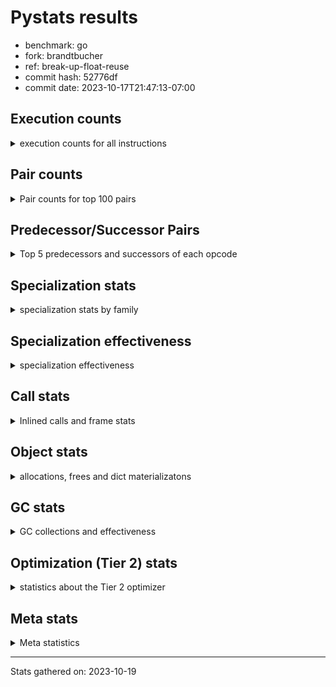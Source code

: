 
# Pystats results

- benchmark: go
- fork: brandtbucher
- ref: break-up-float-reuse
- commit hash: 52776df
- commit date: 2023-10-17T21:47:13-07:00

## Execution counts

<details>
<summary> execution counts for all instructions </summary>

|Name | Count | Self | Cumulative | Miss ratio | 
|---|---:|---:|---:|---:|
| LOAD_FAST | 426,380,100 | 24.4% | 24.4% |  |
| LOAD_ATTR_WITH_HINT | 175,258,800 | 10.0% | 34.5% |  |
| STORE_FAST | 129,983,880 | 7.4% | 41.9% |  |
| POP_JUMP_IF_FALSE | 90,892,560 | 5.2% | 47.1% |  |
| COMPARE_OP_INT | 78,886,800 | 4.5% | 51.6% | 0.0% |
| LOAD_ATTR_INSTANCE_VALUE | 77,730,420 | 4.5% | 56.1% |  |
| RESUME_CHECK | 55,311,600 | 3.2% | 59.2% | 0.0% |
| LOAD_GLOBAL_MODULE | 50,174,680 | 2.9% | 62.1% |  |
| LOAD_CONST | 46,675,200 | 2.7% | 64.8% |  |
| CALL_PY_EXACT_ARGS | 46,169,400 | 2.6% | 67.4% |  |
| COPY | 37,315,560 | 2.1% | 69.6% |  |
| LOAD_FAST_LOAD_FAST | 37,176,120 | 2.1% | 71.7% |  |
| RETURN_VALUE | 35,302,260 | 2.0% | 73.7% |  |
| TO_BOOL_BOOL | 33,575,460 | 1.9% | 75.6% | 1.9% |
| POP_JUMP_IF_TRUE | 33,430,740 | 1.9% | 77.6% |  |
| STORE_ATTR_WITH_HINT | 32,460,700 | 1.9% | 79.4% | 0.1% |
| FOR_ITER_LIST | 30,286,200 | 1.7% | 81.2% |  |
| LOAD_ATTR | 30,088,880 | 1.7% | 82.9% |  |
| JUMP_BACKWARD | 27,309,900 | 1.6% | 84.4% |  |
| POP_TOP | 25,496,340 | 1.5% | 85.9% |  |
| LOAD_ATTR_METHOD_WITH_VALUES | 25,149,480 | 1.4% | 87.3% | 0.0% |
| SWAP | 22,123,620 | 1.3% | 88.6% |  |
| BINARY_SUBSCR_LIST_INT | 20,697,060 | 1.2% | 89.8% | 0.2% |
| RETURN_CONST | 20,055,480 | 1.1% | 90.9% |  |
| BINARY_OP_ADD_INT | 18,002,880 | 1.0% | 92.0% | 1.8% |
| BINARY_OP_SUBTRACT_INT | 15,065,940 | 0.9% | 92.8% |  |
| STORE_ATTR_INSTANCE_VALUE | 14,107,380 | 0.8% | 93.6% |  |
| BINARY_OP | 13,807,500 | 0.8% | 94.4% |  |
| TO_BOOL_INT | 11,243,340 | 0.6% | 95.1% | 5.7% |
| STORE_SUBSCR_LIST_INT | 8,497,080 | 0.5% | 95.6% |  |
| LOAD_GLOBAL_BUILTIN | 6,980,580 | 0.4% | 96.0% |  |
| GET_ITER | 6,718,620 | 0.4% | 96.4% |  |
| CALL_PY_WITH_DEFAULTS | 6,332,760 | 0.4% | 96.7% |  |
| STORE_GLOBAL | 6,147,600 | 0.4% | 97.1% |  |
| CALL | 5,286,540 | 0.3% | 97.4% |  |
| LOAD_ATTR_METHOD_NO_DICT | 4,504,320 | 0.3% | 97.6% |  |
| PUSH_NULL | 4,388,220 | 0.3% | 97.9% |  |
| LOAD_ATTR_MODULE | 4,338,880 | 0.2% | 98.1% |  |
| JUMP_FORWARD | 3,572,040 | 0.2% | 98.3% |  |
| CALL_LEN | 3,425,640 | 0.2% | 98.5% |  |
| CALL_KW | 2,722,020 | 0.2% | 98.7% |  |
| FOR_ITER_RANGE | 2,369,820 | 0.1% | 98.8% |  |
| STORE_FAST_STORE_FAST | 1,975,200 | 0.1% | 98.9% |  |
| LIST_APPEND | 1,973,460 | 0.1% | 99.0% |  |
| UNARY_NOT | 1,887,540 | 0.1% | 99.2% |  |
| CONTAINS_OP | 1,887,540 | 0.1% | 99.3% |  |
| CALL_LIST_APPEND | 1,858,800 | 0.1% | 99.4% |  |
| CALL_METHOD_DESCRIPTOR_O | 1,296,180 | 0.1% | 99.4% |  |
| CALL_METHOD_DESCRIPTOR_FAST | 1,296,120 | 0.1% | 99.5% | 0.0% |
| STORE_FAST_LOAD_FAST | 969,720 | 0.1% | 99.6% |  |
| CALL_BUILTIN_CLASS | 932,460 | 0.1% | 99.6% |  |
| CALL_BUILTIN_O | 928,200 | 0.1% | 99.7% |  |
| BINARY_OP_MULTIPLY_INT | 908,880 | 0.1% | 99.7% |  |
| TO_BOOL_ALWAYS_TRUE | 841,860 | 0.0% | 99.8% | 53.7% |
| CALL_BUILTIN_FAST | 837,900 | 0.0% | 99.8% |  |
| BINARY_OP_ADD_FLOAT_RHS | 837,900 | 0.0% | 99.9% |  |
| COMPARE_OP_FLOAT | 796,020 | 0.0% | 99.9% | 2.4% |
| TO_BOOL_NONE | 787,860 | 0.0% | 100.0% | 57.5% |
| COMPARE_OP | 105,420 | 0.0% | 100.0% |  |
| BUILD_LIST | 67,800 | 0.0% | 100.0% |  |
| CALL_METHOD_DESCRIPTOR_NOARGS | 53,280 | 0.0% | 100.0% |  |
| FOR_ITER_TUPLE | 48,600 | 0.0% | 100.0% |  |
| EXIT_INIT_CHECK | 46,140 | 0.0% | 100.0% |  |
| CALL_ALLOC_AND_ENTER_INIT | 46,140 | 0.0% | 100.0% |  |
| POP_JUMP_IF_NOT_NONE | 41,160 | 0.0% | 100.0% |  |
| IS_OP | 41,160 | 0.0% | 100.0% |  |
| UNPACK_SEQUENCE_TWO_TUPLE | 38,880 | 0.0% | 100.0% |  |
| LOAD_FAST_AND_CLEAR | 33,960 | 0.0% | 100.0% |  |
| STORE_ATTR | 23,060 | 0.0% | 100.0% |  |
| TO_BOOL_LIST | 19,140 | 0.0% | 100.0% |  |
| NOP | 12,060 | 0.0% | 100.0% |  |
| BINARY_SUBSCR | 2,280 | 0.0% | 100.0% |  |
| LOAD_GLOBAL | 220 | 0.0% | 100.0% |  |
| LOAD_DEREF | 180 | 0.0% | 100.0% |  |
| COPY_FREE_VARS | 120 | 0.0% | 100.0% |  |
| CALL_ISINSTANCE | 120 | 0.0% | 100.0% |  |
| BUILD_TUPLE | 120 | 0.0% | 100.0% |  |
| LOAD_SUPER_ATTR_METHOD | 60 | 0.0% | 100.0% |  |
| CALL_TYPE_1 | 60 | 0.0% | 100.0% |  |
| CALL_FUNCTION_EX | 60 | 0.0% | 100.0% |  |
| BINARY_OP_SUBTRACT_FLOAT_LHS | 60 | 0.0% | 100.0% |  |


</details>

## Pair counts

<details>
<summary> Pair counts for top 100 pairs </summary>

|Pair | Count | Self | Cumulative | 
|---|---:|---:|---:|
| LOAD_FAST LOAD_ATTR_WITH_HINT | 161,264,160 | 9.2% | 9.2% |
| STORE_FAST LOAD_FAST | 108,729,420 | 6.2% | 15.5% |
| POP_JUMP_IF_FALSE LOAD_FAST | 74,098,140 | 4.2% | 19.7% |
| COMPARE_OP_INT POP_JUMP_IF_FALSE | 59,363,160 | 3.4% | 23.1% |
| CALL_PY_EXACT_ARGS RESUME_CHECK | 46,169,400 | 2.6% | 25.8% |
| LOAD_ATTR_WITH_HINT LOAD_FAST | 44,909,940 | 2.6% | 28.3% |
| RESUME_CHECK LOAD_FAST | 44,545,800 | 2.6% | 30.9% |
| LOAD_FAST LOAD_ATTR_INSTANCE_VALUE | 44,250,040 | 2.5% | 33.4% |
| LOAD_ATTR_WITH_HINT STORE_FAST | 40,706,580 | 2.3% | 35.7% |
| LOAD_ATTR_INSTANCE_VALUE LOAD_FAST | 32,270,280 | 1.8% | 37.6% |
| LOAD_ATTR_WITH_HINT COMPARE_OP_INT | 31,428,300 | 1.8% | 39.4% |
| LOAD_GLOBAL_MODULE COMPARE_OP_INT | 30,484,000 | 1.7% | 41.1% |
| LOAD_FAST LOAD_ATTR | 30,081,380 | 1.7% | 42.9% |
| LOAD_FAST RETURN_VALUE | 29,800,380 | 1.7% | 44.6% |
| RETURN_VALUE STORE_FAST | 29,795,940 | 1.7% | 46.3% |
| LOAD_FAST COPY | 27,790,260 | 1.6% | 47.9% |
| LOAD_FAST CALL_PY_EXACT_ARGS | 26,471,740 | 1.5% | 49.4% |
| TO_BOOL_BOOL POP_JUMP_IF_FALSE | 25,295,760 | 1.4% | 50.8% |
| FOR_ITER_LIST STORE_FAST | 24,345,480 | 1.4% | 52.2% |
| JUMP_BACKWARD FOR_ITER_LIST | 23,611,260 | 1.4% | 53.6% |
| LOAD_FAST TO_BOOL_BOOL | 21,501,600 | 1.2% | 54.8% |
| STORE_ATTR_WITH_HINT LOAD_FAST | 21,309,380 | 1.2% | 56.0% |
| LOAD_ATTR LOAD_FAST | 20,898,120 | 1.2% | 57.2% |
| COMPARE_OP_INT POP_JUMP_IF_TRUE | 19,492,380 | 1.1% | 58.3% |
| LOAD_ATTR_WITH_HINT LOAD_CONST | 19,116,900 | 1.1% | 59.4% |
| LOAD_FAST_LOAD_FAST LOAD_ATTR_INSTANCE_VALUE | 16,674,780 | 1.0% | 60.4% |
| LOAD_ATTR_WITH_HINT LOAD_GLOBAL_MODULE | 16,524,060 | 0.9% | 61.3% |
| LOAD_FAST LOAD_GLOBAL_MODULE | 15,301,000 | 0.9% | 62.2% |
| RETURN_CONST POP_TOP | 14,737,920 | 0.8% | 63.1% |
| LOAD_CONST BINARY_OP_ADD_INT | 14,342,220 | 0.8% | 63.9% |
| LOAD_FAST BINARY_SUBSCR_LIST_INT | 14,291,540 | 0.8% | 64.7% |
| POP_JUMP_IF_TRUE JUMP_BACKWARD | 13,352,640 | 0.8% | 65.5% |
| LOAD_ATTR_INSTANCE_VALUE LOAD_ATTR_METHOD_WITH_VALUES | 12,974,940 | 0.7% | 66.2% |
| SWAP STORE_ATTR_WITH_HINT | 12,748,560 | 0.7% | 66.9% |
| COPY LOAD_ATTR_WITH_HINT | 12,748,560 | 0.7% | 67.7% |
| LOAD_ATTR_METHOD_WITH_VALUES LOAD_FAST | 12,549,240 | 0.7% | 68.4% |
| POP_TOP LOAD_FAST | 12,286,620 | 0.7% | 69.1% |
| LOAD_FAST STORE_ATTR_WITH_HINT | 12,212,480 | 0.7% | 69.8% |
| POP_JUMP_IF_TRUE LOAD_FAST | 11,823,120 | 0.7% | 70.5% |
| LOAD_CONST BINARY_OP_SUBTRACT_INT | 11,290,860 | 0.6% | 71.1% |
| LOAD_FAST LOAD_ATTR_METHOD_WITH_VALUES | 11,216,640 | 0.6% | 71.8% |
| SWAP STORE_ATTR_INSTANCE_VALUE | 9,197,580 | 0.5% | 72.3% |
| COPY LOAD_ATTR_INSTANCE_VALUE | 9,197,580 | 0.5% | 72.8% |
| BINARY_SUBSCR_LIST_INT BINARY_OP | 9,166,440 | 0.5% | 73.3% |
| BINARY_OP SWAP | 9,166,440 | 0.5% | 73.9% |
| BINARY_OP_SUBTRACT_INT SWAP | 8,638,020 | 0.5% | 74.3% |
| LOAD_FAST STORE_SUBSCR_LIST_INT | 8,497,080 | 0.5% | 74.8% |
| STORE_FAST LOAD_FAST_LOAD_FAST | 8,305,620 | 0.5% | 75.3% |
| BINARY_SUBSCR_LIST_INT STORE_FAST | 7,558,340 | 0.4% | 75.7% |
| LOAD_FAST_LOAD_FAST STORE_ATTR_WITH_HINT | 7,499,340 | 0.4% | 76.2% |
| LOAD_CONST COMPARE_OP_INT | 7,403,140 | 0.4% | 76.6% |
| POP_JUMP_IF_FALSE LOAD_FAST_LOAD_FAST | 7,061,280 | 0.4% | 77.0% |
| LOAD_GLOBAL_MODULE LOAD_FAST | 6,966,840 | 0.4% | 77.4% |
| LOAD_FAST LOAD_CONST | 6,956,700 | 0.4% | 77.8% |
| BINARY_OP_ADD_INT STORE_FAST | 6,752,340 | 0.4% | 78.2% |
| LOAD_ATTR_METHOD_WITH_VALUES CALL_PY_EXACT_ARGS | 6,678,900 | 0.4% | 78.6% |
| GET_ITER FOR_ITER_LIST | 6,662,880 | 0.4% | 79.0% |
| LOAD_ATTR_WITH_HINT GET_ITER | 6,571,320 | 0.4% | 79.3% |
| TO_BOOL_BOOL POP_JUMP_IF_TRUE | 6,380,160 | 0.4% | 79.7% |
| CALL_PY_WITH_DEFAULTS RESUME_CHECK | 6,332,760 | 0.4% | 80.1% |
| LOAD_GLOBAL_MODULE LOAD_CONST | 6,147,600 | 0.4% | 80.4% |
| BINARY_OP_ADD_INT STORE_GLOBAL | 6,147,600 | 0.4% | 80.8% |
| LOAD_ATTR CALL_PY_WITH_DEFAULTS | 6,112,620 | 0.4% | 81.1% |
| TO_BOOL_INT POP_JUMP_IF_FALSE | 6,074,820 | 0.3% | 81.5% |
| LOAD_ATTR_METHOD_WITH_VALUES LOAD_FAST_LOAD_FAST | 5,897,160 | 0.3% | 81.8% |
| COPY TO_BOOL_INT | 5,844,120 | 0.3% | 82.1% |
| STORE_FAST COPY | 5,662,620 | 0.3% | 82.5% |
| COPY STORE_FAST | 5,662,620 | 0.3% | 82.8% |
| POP_TOP RETURN_CONST | 5,580,360 | 0.3% | 83.1% |
| POP_JUMP_IF_TRUE POP_TOP | 5,502,660 | 0.3% | 83.4% |
| STORE_ATTR_INSTANCE_VALUE LOAD_FAST | 5,470,440 | 0.3% | 83.7% |
| STORE_ATTR_WITH_HINT JUMP_BACKWARD | 5,307,540 | 0.3% | 84.0% |
| TO_BOOL_INT POP_JUMP_IF_TRUE | 5,156,520 | 0.3% | 84.3% |
| BINARY_OP_SUBTRACT_INT STORE_FAST | 5,131,860 | 0.3% | 84.6% |
| RESUME_CHECK LOAD_GLOBAL_MODULE | 4,904,780 | 0.3% | 84.9% |
| STORE_GLOBAL LOAD_FAST | 4,863,540 | 0.3% | 85.2% |
| RETURN_CONST TO_BOOL_BOOL | 4,636,800 | 0.3% | 85.4% |
| LOAD_CONST LOAD_FAST | 4,596,300 | 0.3% | 85.7% |
| LOAD_FAST_LOAD_FAST COMPARE_OP_INT | 4,488,420 | 0.3% | 86.0% |
| LOAD_ATTR_INSTANCE_VALUE LOAD_ATTR_METHOD_NO_DICT | 4,444,020 | 0.3% | 86.2% |
| LOAD_GLOBAL_MODULE LOAD_ATTR_MODULE | 4,338,820 | 0.2% | 86.5% |
| LOAD_ATTR_MODULE PUSH_NULL | 4,338,820 | 0.2% | 86.7% |
| LOAD_GLOBAL_BUILTIN LOAD_FAST | 4,263,660 | 0.2% | 87.0% |
| BINARY_OP_ADD_INT SWAP | 4,141,680 | 0.2% | 87.2% |
| STORE_ATTR_INSTANCE_VALUE RETURN_CONST | 4,138,440 | 0.2% | 87.4% |
| LOAD_ATTR_WITH_HINT BINARY_SUBSCR_LIST_INT | 4,092,360 | 0.2% | 87.7% |
| RESUME_CHECK LOAD_FAST_LOAD_FAST | 4,031,580 | 0.2% | 87.9% |
| STORE_SUBSCR_LIST_INT RETURN_CONST | 3,997,620 | 0.2% | 88.1% |
| STORE_SUBSCR_LIST_INT LOAD_FAST_LOAD_FAST | 3,997,620 | 0.2% | 88.4% |
| LOAD_ATTR_WITH_HINT LOAD_ATTR_INSTANCE_VALUE | 3,966,720 | 0.2% | 88.6% |
| LOAD_FAST_LOAD_FAST BINARY_OP_SUBTRACT_INT | 3,775,080 | 0.2% | 88.8% |
| LOAD_ATTR_INSTANCE_VALUE LOAD_ATTR_INSTANCE_VALUE | 3,629,220 | 0.2% | 89.0% |
| LOAD_ATTR_WITH_HINT TO_BOOL_BOOL | 3,579,480 | 0.2% | 89.2% |
| FOR_ITER_LIST LOAD_FAST | 3,558,600 | 0.2% | 89.4% |
| LOAD_ATTR_INSTANCE_VALUE COMPARE_OP_INT | 3,547,680 | 0.2% | 89.6% |
| STORE_ATTR_WITH_HINT LOAD_CONST | 3,535,800 | 0.2% | 89.8% |
| LOAD_FAST TO_BOOL_INT | 3,502,860 | 0.2% | 90.0% |
| LOAD_ATTR_INSTANCE_VALUE CALL_PY_EXACT_ARGS | 3,183,600 | 0.2% | 90.2% |
| LOAD_FAST_LOAD_FAST CALL_PY_EXACT_ARGS | 3,179,400 | 0.2% | 90.4% |
| LOAD_ATTR_METHOD_NO_DICT LOAD_FAST | 3,154,980 | 0.2% | 90.6% |


</details>

## Predecessor/Successor Pairs

<details>
<summary> Top 5 predecessors and successors of each opcode </summary>

### BINARY_SUBSCR

<details>
<summary> Successors and predecessors for BINARY_SUBSCR </summary>

|Predecessors | Count | Percentage | 
|---|---:|---:|
| LOAD_FAST | 1,300 | 57.0% |
| BINARY_SUBSCR_LIST_INT | 820 | 36.0% |
| BINARY_SUBSCR | 160 | 7.0% |

|Successors | Count | Percentage | 
|---|---:|---:|
| STORE_FAST | 1,300 | 57.0% |
| BINARY_SUBSCR_LIST_INT | 820 | 36.0% |
| BINARY_SUBSCR | 160 | 7.0% |


</details>

### EXIT_INIT_CHECK

<details>
<summary> Successors and predecessors for EXIT_INIT_CHECK </summary>

|Predecessors | Count | Percentage | 
|---|---:|---:|
| RETURN_CONST | 46,140 | 100.0% |

|Successors | Count | Percentage | 
|---|---:|---:|
| RETURN_VALUE | 46,140 | 100.0% |


</details>

### GET_ITER

<details>
<summary> Successors and predecessors for GET_ITER </summary>

|Predecessors | Count | Percentage | 
|---|---:|---:|
| LOAD_ATTR_WITH_HINT | 6,571,320 | 97.8% |
| LOAD_ATTR_INSTANCE_VALUE | 79,620 | 1.2% |
| CALL_BUILTIN_CLASS | 33,960 | 0.5% |
| LOAD_FAST | 24,000 | 0.4% |
| LOAD_CONST | 9,720 | 0.1% |

|Successors | Count | Percentage | 
|---|---:|---:|
| FOR_ITER_LIST | 6,662,880 | 99.2% |
| LOAD_FAST_AND_CLEAR | 33,960 | 0.5% |
| FOR_ITER_RANGE | 12,060 | 0.2% |
| FOR_ITER_TUPLE | 9,720 | 0.1% |


</details>

### NOP

<details>
<summary> Successors and predecessors for NOP </summary>

|Predecessors | Count | Percentage | 
|---|---:|---:|
| STORE_FAST | 12,000 | 99.5% |
| POP_TOP | 60 | 0.5% |

|Successors | Count | Percentage | 
|---|---:|---:|
| LOAD_FAST | 12,000 | 99.5% |
| LOAD_DEREF | 60 | 0.5% |


</details>

### POP_TOP

<details>
<summary> Successors and predecessors for POP_TOP </summary>

|Predecessors | Count | Percentage | 
|---|---:|---:|
| RETURN_CONST | 14,737,920 | 57.8% |
| POP_JUMP_IF_TRUE | 5,502,660 | 21.6% |
| POP_JUMP_IF_FALSE | 2,651,220 | 10.4% |
| CALL_METHOD_DESCRIPTOR_O | 1,296,180 | 5.1% |
| CALL_METHOD_DESCRIPTOR_FAST | 1,296,120 | 5.1% |

|Successors | Count | Percentage | 
|---|---:|---:|
| LOAD_FAST | 12,286,620 | 48.2% |
| RETURN_CONST | 5,580,360 | 21.9% |
| JUMP_BACKWARD | 2,252,760 | 8.8% |
| LOAD_CONST | 1,887,600 | 7.4% |
| LOAD_FAST_LOAD_FAST | 1,284,060 | 5.0% |


</details>

### PUSH_NULL

<details>
<summary> Successors and predecessors for PUSH_NULL </summary>

|Predecessors | Count | Percentage | 
|---|---:|---:|
| LOAD_ATTR_MODULE | 4,338,820 | 98.9% |
| LOAD_FAST | 49,320 | 1.1% |
| LOAD_DEREF | 60 | 0.0% |
| LOAD_ATTR | 20 | 0.0% |

|Successors | Count | Percentage | 
|---|---:|---:|
| CALL | 2,621,960 | 59.7% |
| LOAD_FAST | 887,100 | 20.2% |
| LOAD_GLOBAL_MODULE | 837,900 | 19.1% |
| LOAD_CONST | 29,220 | 0.7% |
| LOAD_GLOBAL_BUILTIN | 12,000 | 0.3% |


</details>

### RETURN_VALUE

<details>
<summary> Successors and predecessors for RETURN_VALUE </summary>

|Predecessors | Count | Percentage | 
|---|---:|---:|
| LOAD_FAST | 29,800,380 | 84.4% |
| CONTAINS_OP | 1,887,540 | 5.3% |
| RETURN_VALUE | 1,349,400 | 3.8% |
| BINARY_OP_ADD_FLOAT_RHS | 837,900 | 2.4% |
| POP_JUMP_IF_FALSE | 775,980 | 2.2% |

|Successors | Count | Percentage | 
|---|---:|---:|
| STORE_FAST | 29,795,940 | 84.4% |
| RETURN_VALUE | 1,349,400 | 3.8% |
| CALL_PY_EXACT_ARGS | 1,308,120 | 3.7% |
| TO_BOOL_INT | 1,249,740 | 3.5% |
| LOAD_FAST | 863,640 | 2.4% |


</details>

### UNARY_NOT

<details>
<summary> Successors and predecessors for UNARY_NOT </summary>

|Predecessors | Count | Percentage | 
|---|---:|---:|
| TO_BOOL_BOOL | 1,887,540 | 100.0% |

|Successors | Count | Percentage | 
|---|---:|---:|
| COPY | 1,887,540 | 100.0% |


</details>

### BINARY_OP

<details>
<summary> Successors and predecessors for BINARY_OP </summary>

|Predecessors | Count | Percentage | 
|---|---:|---:|
| BINARY_SUBSCR_LIST_INT | 9,166,440 | 66.4% |
| LOAD_FAST | 2,621,780 | 19.0% |
| CALL_BUILTIN_CLASS | 837,900 | 6.1% |
| BINARY_OP_MULTIPLY_INT | 837,900 | 6.1% |
| LOAD_CONST | 285,420 | 2.1% |

|Successors | Count | Percentage | 
|---|---:|---:|
| SWAP | 9,166,440 | 66.4% |
| CALL | 2,621,760 | 19.0% |
| STORE_FAST | 1,135,320 | 8.2% |
| CALL_BUILTIN_O | 837,900 | 6.1% |
| BINARY_OP | 20,620 | 0.1% |


</details>

### BUILD_LIST

<details>
<summary> Successors and predecessors for BUILD_LIST </summary>

|Predecessors | Count | Percentage | 
|---|---:|---:|
| SWAP | 33,960 | 50.1% |
| STORE_ATTR_INSTANCE_VALUE | 12,120 | 17.9% |
| LOAD_FAST | 12,000 | 17.7% |
| STORE_FAST_STORE_FAST | 9,720 | 14.3% |

|Successors | Count | Percentage | 
|---|---:|---:|
| SWAP | 33,960 | 50.1% |
| LOAD_FAST | 21,840 | 32.2% |
| STORE_FAST | 12,000 | 17.7% |


</details>

### BUILD_TUPLE

<details>
<summary> Successors and predecessors for BUILD_TUPLE </summary>

|Predecessors | Count | Percentage | 
|---|---:|---:|
| LOAD_GLOBAL_BUILTIN | 120 | 100.0% |

|Successors | Count | Percentage | 
|---|---:|---:|
| CALL_ISINSTANCE | 120 | 100.0% |


</details>

### CALL

<details>
<summary> Successors and predecessors for CALL </summary>

|Predecessors | Count | Percentage | 
|---|---:|---:|
| PUSH_NULL | 2,621,960 | 49.6% |
| BINARY_OP | 2,621,760 | 49.6% |
| LOAD_CONST | 29,220 | 0.6% |
| CALL_LEN | 12,000 | 0.2% |
| CALL | 1,440 | 0.0% |

|Successors | Count | Percentage | 
|---|---:|---:|
| STORE_FAST | 2,621,820 | 49.6% |
| LOAD_FAST | 2,621,820 | 49.6% |
| RESUME_CHECK | 41,160 | 0.8% |
| CALL | 1,440 | 0.0% |
| CALL_PY_EXACT_ARGS | 100 | 0.0% |


</details>

### CALL_FUNCTION_EX

<details>
<summary> Successors and predecessors for CALL_FUNCTION_EX </summary>

|Predecessors | Count | Percentage | 
|---|---:|---:|
| LOAD_FAST | 60 | 100.0% |

|Successors | Count | Percentage | 
|---|---:|---:|
| COPY_FREE_VARS | 60 | 100.0% |


</details>

### CALL_KW

<details>
<summary> Successors and predecessors for CALL_KW </summary>

|Predecessors | Count | Percentage | 
|---|---:|---:|
| LOAD_CONST | 2,722,020 | 100.0% |

|Successors | Count | Percentage | 
|---|---:|---:|
| RESUME_CHECK | 2,722,020 | 100.0% |


</details>

### COMPARE_OP

<details>
<summary> Successors and predecessors for COMPARE_OP </summary>

|Predecessors | Count | Percentage | 
|---|---:|---:|
| COMPARE_OP_INT | 31,260 | 29.7% |
| LOAD_CONST | 30,140 | 28.6% |
| LOAD_FAST_LOAD_FAST | 30,120 | 28.6% |
| RETURN_VALUE | 12,000 | 11.4% |
| COMPARE_OP | 980 | 0.9% |

|Successors | Count | Percentage | 
|---|---:|---:|
| POP_JUMP_IF_FALSE | 91,380 | 86.7% |
| STORE_FAST | 12,000 | 11.4% |
| COMPARE_OP | 980 | 0.9% |
| POP_JUMP_IF_TRUE | 540 | 0.5% |
| COMPARE_OP_FLOAT | 360 | 0.3% |


</details>

### CONTAINS_OP

<details>
<summary> Successors and predecessors for CONTAINS_OP </summary>

|Predecessors | Count | Percentage | 
|---|---:|---:|
| LOAD_ATTR_INSTANCE_VALUE | 1,887,540 | 100.0% |

|Successors | Count | Percentage | 
|---|---:|---:|
| RETURN_VALUE | 1,887,540 | 100.0% |


</details>

### COPY

<details>
<summary> Successors and predecessors for COPY </summary>

|Predecessors | Count | Percentage | 
|---|---:|---:|
| LOAD_FAST | 27,790,260 | 74.5% |
| STORE_FAST | 5,662,620 | 15.2% |
| UNARY_NOT | 1,887,540 | 5.1% |
| LOAD_CONST | 1,887,540 | 5.1% |
| SWAP | 75,600 | 0.2% |

|Successors | Count | Percentage | 
|---|---:|---:|
| LOAD_ATTR_WITH_HINT | 12,748,560 | 34.2% |
| LOAD_ATTR_INSTANCE_VALUE | 9,197,580 | 24.6% |
| TO_BOOL_INT | 5,844,120 | 15.7% |
| STORE_FAST | 5,662,620 | 15.2% |
| TO_BOOL_BOOL | 1,887,540 | 5.1% |


</details>

### COPY_FREE_VARS

<details>
<summary> Successors and predecessors for COPY_FREE_VARS </summary>

|Predecessors | Count | Percentage | 
|---|---:|---:|
| CALL_FUNCTION_EX | 60 | 50.0% |
| CALL | 60 | 50.0% |

|Successors | Count | Percentage | 
|---|---:|---:|
| RESUME_CHECK | 120 | 100.0% |


</details>

### IS_OP

<details>
<summary> Successors and predecessors for IS_OP </summary>

|Predecessors | Count | Percentage | 
|---|---:|---:|
| LOAD_GLOBAL_MODULE | 41,160 | 100.0% |

|Successors | Count | Percentage | 
|---|---:|---:|
| POP_JUMP_IF_FALSE | 41,160 | 100.0% |


</details>

### JUMP_BACKWARD

<details>
<summary> Successors and predecessors for JUMP_BACKWARD </summary>

|Predecessors | Count | Percentage | 
|---|---:|---:|
| POP_JUMP_IF_TRUE | 13,352,640 | 48.9% |
| STORE_ATTR_WITH_HINT | 5,307,540 | 19.4% |
| POP_TOP | 2,252,760 | 8.2% |
| STORE_FAST | 2,063,940 | 7.6% |
| LIST_APPEND | 1,973,460 | 7.2% |

|Successors | Count | Percentage | 
|---|---:|---:|
| FOR_ITER_LIST | 23,611,260 | 86.5% |
| FOR_ITER_RANGE | 2,335,860 | 8.6% |
| LOAD_GLOBAL_BUILTIN | 1,313,580 | 4.8% |
| FOR_ITER_TUPLE | 38,880 | 0.1% |
| LOAD_FAST | 10,320 | 0.0% |


</details>

### JUMP_FORWARD

<details>
<summary> Successors and predecessors for JUMP_FORWARD </summary>

|Predecessors | Count | Percentage | 
|---|---:|---:|
| STORE_FAST | 1,521,840 | 42.6% |
| POP_TOP | 1,284,060 | 35.9% |
| STORE_ATTR_INSTANCE_VALUE | 682,860 | 19.1% |
| POP_JUMP_IF_TRUE | 71,280 | 2.0% |
| CALL_LIST_APPEND | 12,000 | 0.3% |

|Successors | Count | Percentage | 
|---|---:|---:|
| LOAD_GLOBAL_MODULE | 1,490,700 | 41.7% |
| LOAD_FAST | 1,359,180 | 38.1% |
| LOAD_FAST_LOAD_FAST | 685,440 | 19.2% |
| LOAD_CONST | 36,720 | 1.0% |


</details>

### LIST_APPEND

<details>
<summary> Successors and predecessors for LIST_APPEND </summary>

|Predecessors | Count | Percentage | 
|---|---:|---:|
| LOAD_CONST | 976,860 | 49.5% |
| LOAD_FAST | 957,720 | 48.5% |
| RETURN_VALUE | 38,880 | 2.0% |

|Successors | Count | Percentage | 
|---|---:|---:|
| JUMP_BACKWARD | 1,973,460 | 100.0% |


</details>

### LOAD_ATTR

<details>
<summary> Successors and predecessors for LOAD_ATTR </summary>

|Predecessors | Count | Percentage | 
|---|---:|---:|
| LOAD_FAST | 30,081,380 | 100.0% |
| LOAD_ATTR | 7,400 | 0.0% |
| LOAD_GLOBAL_MODULE | 60 | 0.0% |
| RETURN_VALUE | 20 | 0.0% |
| LOAD_GLOBAL | 20 | 0.0% |

|Successors | Count | Percentage | 
|---|---:|---:|
| LOAD_FAST | 20,898,120 | 69.5% |
| CALL_PY_WITH_DEFAULTS | 6,112,620 | 20.3% |
| LOAD_CONST | 2,525,400 | 8.4% |
| LOAD_FAST_LOAD_FAST | 504,000 | 1.7% |
| STORE_FAST | 41,160 | 0.1% |


</details>

### LOAD_CONST

<details>
<summary> Successors and predecessors for LOAD_CONST </summary>

|Predecessors | Count | Percentage | 
|---|---:|---:|
| LOAD_ATTR_WITH_HINT | 19,116,900 | 41.0% |
| LOAD_FAST | 6,956,700 | 14.9% |
| LOAD_GLOBAL_MODULE | 6,147,600 | 13.2% |
| STORE_ATTR_WITH_HINT | 3,535,800 | 7.6% |
| LOAD_CONST | 2,722,020 | 5.8% |

|Successors | Count | Percentage | 
|---|---:|---:|
| BINARY_OP_ADD_INT | 14,342,220 | 30.7% |
| BINARY_OP_SUBTRACT_INT | 11,290,860 | 24.2% |
| COMPARE_OP_INT | 7,403,140 | 15.9% |
| LOAD_FAST | 4,596,300 | 9.8% |
| LOAD_CONST | 2,722,020 | 5.8% |


</details>

### LOAD_DEREF

<details>
<summary> Successors and predecessors for LOAD_DEREF </summary>

|Predecessors | Count | Percentage | 
|---|---:|---:|
| STORE_FAST | 60 | 33.3% |
| NOP | 60 | 33.3% |
| LOAD_GLOBAL_BUILTIN | 60 | 33.3% |

|Successors | Count | Percentage | 
|---|---:|---:|
| STORE_FAST | 60 | 33.3% |
| PUSH_NULL | 60 | 33.3% |
| LOAD_FAST | 60 | 33.3% |


</details>

### LOAD_FAST

<details>
<summary> Successors and predecessors for LOAD_FAST </summary>

|Predecessors | Count | Percentage | 
|---|---:|---:|
| STORE_FAST | 108,729,420 | 25.5% |
| POP_JUMP_IF_FALSE | 74,098,140 | 17.4% |
| LOAD_ATTR_WITH_HINT | 44,909,940 | 10.5% |
| RESUME_CHECK | 44,545,800 | 10.4% |
| LOAD_ATTR_INSTANCE_VALUE | 32,270,280 | 7.6% |

|Successors | Count | Percentage | 
|---|---:|---:|
| LOAD_ATTR_WITH_HINT | 161,264,160 | 37.8% |
| LOAD_ATTR_INSTANCE_VALUE | 44,250,040 | 10.4% |
| LOAD_ATTR | 30,081,380 | 7.1% |
| RETURN_VALUE | 29,800,380 | 7.0% |
| COPY | 27,790,260 | 6.5% |


</details>

### LOAD_FAST_AND_CLEAR

<details>
<summary> Successors and predecessors for LOAD_FAST_AND_CLEAR </summary>

|Predecessors | Count | Percentage | 
|---|---:|---:|
| GET_ITER | 33,960 | 100.0% |

|Successors | Count | Percentage | 
|---|---:|---:|
| SWAP | 33,960 | 100.0% |


</details>

### LOAD_FAST_LOAD_FAST

<details>
<summary> Successors and predecessors for LOAD_FAST_LOAD_FAST </summary>

|Predecessors | Count | Percentage | 
|---|---:|---:|
| STORE_FAST | 8,305,620 | 22.3% |
| POP_JUMP_IF_FALSE | 7,061,280 | 19.0% |
| LOAD_ATTR_METHOD_WITH_VALUES | 5,897,160 | 15.9% |
| RESUME_CHECK | 4,031,580 | 10.8% |
| STORE_SUBSCR_LIST_INT | 3,997,620 | 10.8% |

|Successors | Count | Percentage | 
|---|---:|---:|
| LOAD_ATTR_INSTANCE_VALUE | 16,674,780 | 44.9% |
| STORE_ATTR_WITH_HINT | 7,499,340 | 20.2% |
| COMPARE_OP_INT | 4,488,420 | 12.1% |
| BINARY_OP_SUBTRACT_INT | 3,775,080 | 10.2% |
| CALL_PY_EXACT_ARGS | 3,179,400 | 8.6% |


</details>

### LOAD_GLOBAL

<details>
<summary> Successors and predecessors for LOAD_GLOBAL </summary>

|Predecessors | Count | Percentage | 
|---|---:|---:|
| STORE_FAST | 40 | 18.2% |
| RETURN_VALUE | 40 | 18.2% |
| RESUME_CHECK | 40 | 18.2% |
| STORE_ATTR_INSTANCE_VALUE | 20 | 9.1% |
| POP_TOP | 20 | 9.1% |

|Successors | Count | Percentage | 
|---|---:|---:|
| LOAD_GLOBAL_MODULE | 180 | 81.8% |
| LOAD_GLOBAL_BUILTIN | 20 | 9.1% |
| LOAD_ATTR | 20 | 9.1% |


</details>

### POP_JUMP_IF_FALSE

<details>
<summary> Successors and predecessors for POP_JUMP_IF_FALSE </summary>

|Predecessors | Count | Percentage | 
|---|---:|---:|
| COMPARE_OP_INT | 59,363,160 | 65.3% |
| TO_BOOL_BOOL | 25,295,760 | 27.8% |
| TO_BOOL_INT | 6,074,820 | 6.7% |
| COMPARE_OP | 91,380 | 0.1% |
| IS_OP | 41,160 | 0.0% |

|Successors | Count | Percentage | 
|---|---:|---:|
| LOAD_FAST | 74,098,140 | 81.5% |
| LOAD_FAST_LOAD_FAST | 7,061,280 | 7.8% |
| POP_TOP | 2,651,220 | 2.9% |
| LOAD_GLOBAL_MODULE | 1,976,920 | 2.2% |
| RETURN_CONST | 1,691,940 | 1.9% |


</details>

### POP_JUMP_IF_NOT_NONE

<details>
<summary> Successors and predecessors for POP_JUMP_IF_NOT_NONE </summary>

|Predecessors | Count | Percentage | 
|---|---:|---:|
| LOAD_FAST | 41,160 | 100.0% |

|Successors | Count | Percentage | 
|---|---:|---:|
| LOAD_FAST | 41,160 | 100.0% |


</details>

### POP_JUMP_IF_TRUE

<details>
<summary> Successors and predecessors for POP_JUMP_IF_TRUE </summary>

|Predecessors | Count | Percentage | 
|---|---:|---:|
| COMPARE_OP_INT | 19,492,380 | 58.3% |
| TO_BOOL_BOOL | 6,380,160 | 19.1% |
| TO_BOOL_INT | 5,156,520 | 15.4% |
| TO_BOOL_ALWAYS_TRUE | 826,180 | 2.5% |
| COMPARE_OP_FLOAT | 795,660 | 2.4% |

|Successors | Count | Percentage | 
|---|---:|---:|
| JUMP_BACKWARD | 13,352,640 | 39.9% |
| LOAD_FAST | 11,823,120 | 35.4% |
| POP_TOP | 5,502,660 | 16.5% |
| RETURN_CONST | 1,432,080 | 4.3% |
| RETURN_VALUE | 507,900 | 1.5% |


</details>

### RETURN_CONST

<details>
<summary> Successors and predecessors for RETURN_CONST </summary>

|Predecessors | Count | Percentage | 
|---|---:|---:|
| POP_TOP | 5,580,360 | 27.8% |
| STORE_ATTR_INSTANCE_VALUE | 4,138,440 | 20.6% |
| STORE_SUBSCR_LIST_INT | 3,997,620 | 19.9% |
| CALL_LIST_APPEND | 1,805,100 | 9.0% |
| POP_JUMP_IF_FALSE | 1,691,940 | 8.4% |

|Successors | Count | Percentage | 
|---|---:|---:|
| POP_TOP | 14,737,920 | 73.5% |
| TO_BOOL_BOOL | 4,636,800 | 23.1% |
| TO_BOOL_INT | 634,620 | 3.2% |
| EXIT_INIT_CHECK | 46,140 | 0.2% |


</details>

### STORE_ATTR

<details>
<summary> Successors and predecessors for STORE_ATTR </summary>

|Predecessors | Count | Percentage | 
|---|---:|---:|
| LOAD_FAST | 18,180 | 78.8% |
| LOAD_FAST_LOAD_FAST | 3,420 | 14.8% |
| STORE_ATTR | 1,140 | 4.9% |
| STORE_ATTR_WITH_HINT | 320 | 1.4% |

|Successors | Count | Percentage | 
|---|---:|---:|
| LOAD_CONST | 14,040 | 60.9% |
| JUMP_BACKWARD | 7,200 | 31.2% |
| STORE_ATTR | 1,140 | 4.9% |
| LOAD_FAST | 340 | 1.5% |
| STORE_ATTR_WITH_HINT | 320 | 1.4% |


</details>

### STORE_FAST

<details>
<summary> Successors and predecessors for STORE_FAST </summary>

|Predecessors | Count | Percentage | 
|---|---:|---:|
| LOAD_ATTR_WITH_HINT | 40,706,580 | 31.3% |
| RETURN_VALUE | 29,795,940 | 22.9% |
| FOR_ITER_LIST | 24,345,480 | 18.7% |
| BINARY_SUBSCR_LIST_INT | 7,558,340 | 5.8% |
| BINARY_OP_ADD_INT | 6,752,340 | 5.2% |

|Successors | Count | Percentage | 
|---|---:|---:|
| LOAD_FAST | 108,729,420 | 83.6% |
| LOAD_FAST_LOAD_FAST | 8,305,620 | 6.4% |
| COPY | 5,662,620 | 4.4% |
| LOAD_GLOBAL_MODULE | 2,680,180 | 2.1% |
| JUMP_BACKWARD | 2,063,940 | 1.6% |


</details>

### STORE_FAST_LOAD_FAST

<details>
<summary> Successors and predecessors for STORE_FAST_LOAD_FAST </summary>

|Predecessors | Count | Percentage | 
|---|---:|---:|
| FOR_ITER_LIST | 957,720 | 98.8% |
| COPY | 12,000 | 1.2% |

|Successors | Count | Percentage | 
|---|---:|---:|
| LOAD_ATTR_METHOD_WITH_VALUES | 957,720 | 98.8% |
| LOAD_ATTR_INSTANCE_VALUE | 12,000 | 1.2% |


</details>

### STORE_FAST_STORE_FAST

<details>
<summary> Successors and predecessors for STORE_FAST_STORE_FAST </summary>

|Predecessors | Count | Percentage | 
|---|---:|---:|
| COPY | 1,887,540 | 95.6% |
| UNPACK_SEQUENCE_TWO_TUPLE | 38,880 | 2.0% |
| BINARY_OP_ADD_INT | 38,880 | 2.0% |
| BINARY_OP | 9,720 | 0.5% |
| LOAD_FAST | 180 | 0.0% |

|Successors | Count | Percentage | 
|---|---:|---:|
| LOAD_FAST | 1,887,540 | 95.6% |
| LOAD_FAST_LOAD_FAST | 38,880 | 2.0% |
| LOAD_CONST | 38,880 | 2.0% |
| BUILD_LIST | 9,720 | 0.5% |
| JUMP_BACKWARD | 180 | 0.0% |


</details>

### STORE_GLOBAL

<details>
<summary> Successors and predecessors for STORE_GLOBAL </summary>

|Predecessors | Count | Percentage | 
|---|---:|---:|
| BINARY_OP_ADD_INT | 6,147,600 | 100.0% |

|Successors | Count | Percentage | 
|---|---:|---:|
| LOAD_FAST | 4,863,540 | 79.1% |
| LOAD_GLOBAL_MODULE | 1,284,060 | 20.9% |


</details>

### SWAP

<details>
<summary> Successors and predecessors for SWAP </summary>

|Predecessors | Count | Percentage | 
|---|---:|---:|
| BINARY_OP | 9,166,440 | 41.4% |
| BINARY_OP_SUBTRACT_INT | 8,638,020 | 39.0% |
| BINARY_OP_ADD_INT | 4,141,680 | 18.7% |
| LOAD_FAST | 75,600 | 0.3% |
| LOAD_FAST_AND_CLEAR | 33,960 | 0.2% |

|Successors | Count | Percentage | 
|---|---:|---:|
| STORE_ATTR_WITH_HINT | 12,748,560 | 57.6% |
| STORE_ATTR_INSTANCE_VALUE | 9,197,580 | 41.6% |
| COPY | 75,600 | 0.3% |
| STORE_FAST | 33,960 | 0.2% |
| BUILD_LIST | 33,960 | 0.2% |


</details>

### BINARY_OP_ADD_FLOAT_RHS

<details>
<summary> Successors and predecessors for BINARY_OP_ADD_FLOAT_RHS </summary>

|Predecessors | Count | Percentage | 
|---|---:|---:|
| CALL_BUILTIN_O | 837,900 | 100.0% |

|Successors | Count | Percentage | 
|---|---:|---:|
| RETURN_VALUE | 837,900 | 100.0% |


</details>

### BINARY_OP_ADD_INT

<details>
<summary> Successors and predecessors for BINARY_OP_ADD_INT </summary>

|Predecessors | Count | Percentage | 
|---|---:|---:|
| LOAD_CONST | 14,342,220 | 79.7% |
| LOAD_ATTR_INSTANCE_VALUE | 2,518,740 | 14.0% |
| LOAD_ATTR_WITH_HINT | 1,023,600 | 5.7% |
| LOAD_FAST_LOAD_FAST | 77,760 | 0.4% |
| LOAD_FAST | 34,560 | 0.2% |

|Successors | Count | Percentage | 
|---|---:|---:|
| STORE_FAST | 6,752,340 | 37.5% |
| STORE_GLOBAL | 6,147,600 | 34.1% |
| SWAP | 4,141,680 | 23.0% |
| CALL_BUILTIN_CLASS | 837,900 | 4.7% |
| STORE_FAST_STORE_FAST | 38,880 | 0.2% |


</details>

### BINARY_OP_MULTIPLY_INT

<details>
<summary> Successors and predecessors for BINARY_OP_MULTIPLY_INT </summary>

|Predecessors | Count | Percentage | 
|---|---:|---:|
| LOAD_FAST | 837,900 | 92.2% |
| LOAD_GLOBAL_MODULE | 70,980 | 7.8% |

|Successors | Count | Percentage | 
|---|---:|---:|
| BINARY_OP | 837,900 | 92.2% |
| CALL_BUILTIN_CLASS | 36,420 | 4.0% |
| LOAD_FAST | 34,560 | 3.8% |


</details>

### BINARY_OP_SUBTRACT_FLOAT_LHS

<details>
<summary> Successors and predecessors for BINARY_OP_SUBTRACT_FLOAT_LHS </summary>

|Predecessors | Count | Percentage | 
|---|---:|---:|
| LOAD_FAST | 40 | 66.7% |
| BINARY_OP | 20 | 33.3% |

|Successors | Count | Percentage | 
|---|---:|---:|
| STORE_FAST | 60 | 100.0% |


</details>

### BINARY_OP_SUBTRACT_INT

<details>
<summary> Successors and predecessors for BINARY_OP_SUBTRACT_INT </summary>

|Predecessors | Count | Percentage | 
|---|---:|---:|
| LOAD_CONST | 11,290,860 | 74.9% |
| LOAD_FAST_LOAD_FAST | 3,775,080 | 25.1% |

|Successors | Count | Percentage | 
|---|---:|---:|
| SWAP | 8,638,020 | 57.3% |
| STORE_FAST | 5,131,860 | 34.1% |
| BINARY_SUBSCR_LIST_INT | 1,296,060 | 8.6% |


</details>

### BINARY_SUBSCR_LIST_INT

<details>
<summary> Successors and predecessors for BINARY_SUBSCR_LIST_INT </summary>

|Predecessors | Count | Percentage | 
|---|---:|---:|
| LOAD_FAST | 14,291,540 | 69.1% |
| LOAD_ATTR_WITH_HINT | 4,092,360 | 19.8% |
| BINARY_OP_SUBTRACT_INT | 1,296,060 | 6.3% |
| LOAD_GLOBAL_MODULE | 981,720 | 4.7% |
| RETURN_VALUE | 34,560 | 0.2% |

|Successors | Count | Percentage | 
|---|---:|---:|
| BINARY_OP | 9,166,440 | 44.3% |
| STORE_FAST | 7,558,340 | 36.5% |
| CALL_PY_EXACT_ARGS | 2,640,840 | 12.8% |
| LOAD_FAST | 1,296,060 | 6.3% |
| CALL_LIST_APPEND | 34,560 | 0.2% |


</details>

### CALL_ALLOC_AND_ENTER_INIT

<details>
<summary> Successors and predecessors for CALL_ALLOC_AND_ENTER_INIT </summary>

|Predecessors | Count | Percentage | 
|---|---:|---:|
| LOAD_FAST | 24,240 | 52.5% |
| LOAD_GLOBAL_MODULE | 12,120 | 26.3% |
| LOAD_FAST_LOAD_FAST | 9,720 | 21.1% |
| CALL | 60 | 0.1% |

|Successors | Count | Percentage | 
|---|---:|---:|
| RESUME_CHECK | 46,140 | 100.0% |


</details>

### CALL_BUILTIN_CLASS

<details>
<summary> Successors and predecessors for CALL_BUILTIN_CLASS </summary>

|Predecessors | Count | Percentage | 
|---|---:|---:|
| BINARY_OP_ADD_INT | 837,900 | 89.9% |
| BINARY_OP_MULTIPLY_INT | 36,420 | 3.9% |
| CALL_BUILTIN_CLASS | 24,240 | 2.6% |
| LOAD_GLOBAL_BUILTIN | 12,120 | 1.3% |
| LOAD_GLOBAL_MODULE | 12,040 | 1.3% |

|Successors | Count | Percentage | 
|---|---:|---:|
| BINARY_OP | 837,900 | 89.9% |
| LOAD_FAST | 36,360 | 3.9% |
| GET_ITER | 33,960 | 3.6% |
| CALL_BUILTIN_CLASS | 24,240 | 2.6% |


</details>

### CALL_BUILTIN_FAST

<details>
<summary> Successors and predecessors for CALL_BUILTIN_FAST </summary>

|Predecessors | Count | Percentage | 
|---|---:|---:|
| LOAD_FAST | 837,900 | 100.0% |

|Successors | Count | Percentage | 
|---|---:|---:|
| LOAD_CONST | 837,900 | 100.0% |


</details>

### CALL_BUILTIN_O

<details>
<summary> Successors and predecessors for CALL_BUILTIN_O </summary>

|Predecessors | Count | Percentage | 
|---|---:|---:|
| BINARY_OP | 837,900 | 90.3% |
| LOAD_FAST | 90,300 | 9.7% |

|Successors | Count | Percentage | 
|---|---:|---:|
| BINARY_OP_ADD_FLOAT_RHS | 837,900 | 90.3% |
| STORE_FAST | 90,300 | 9.7% |


</details>

### CALL_ISINSTANCE

<details>
<summary> Successors and predecessors for CALL_ISINSTANCE </summary>

|Predecessors | Count | Percentage | 
|---|---:|---:|
| BUILD_TUPLE | 120 | 100.0% |

|Successors | Count | Percentage | 
|---|---:|---:|
| TO_BOOL_BOOL | 120 | 100.0% |


</details>

### CALL_LEN

<details>
<summary> Successors and predecessors for CALL_LEN </summary>

|Predecessors | Count | Percentage | 
|---|---:|---:|
| LOAD_ATTR_INSTANCE_VALUE | 3,094,080 | 90.3% |
| LOAD_ATTR_WITH_HINT | 331,560 | 9.7% |

|Successors | Count | Percentage | 
|---|---:|---:|
| STORE_FAST | 1,308,180 | 38.2% |
| LOAD_CONST | 1,296,060 | 37.8% |
| LOAD_FAST | 477,840 | 13.9% |
| COMPARE_OP_INT | 331,560 | 9.7% |
| CALL | 12,000 | 0.4% |


</details>

### CALL_LIST_APPEND

<details>
<summary> Successors and predecessors for CALL_LIST_APPEND </summary>

|Predecessors | Count | Percentage | 
|---|---:|---:|
| LOAD_FAST | 1,824,240 | 98.1% |
| BINARY_SUBSCR_LIST_INT | 34,560 | 1.9% |

|Successors | Count | Percentage | 
|---|---:|---:|
| RETURN_CONST | 1,805,100 | 97.1% |
| JUMP_BACKWARD | 34,560 | 1.9% |
| JUMP_FORWARD | 12,000 | 0.6% |
| LOAD_FAST | 7,140 | 0.4% |


</details>

### CALL_METHOD_DESCRIPTOR_FAST

<details>
<summary> Successors and predecessors for CALL_METHOD_DESCRIPTOR_FAST </summary>

|Predecessors | Count | Percentage | 
|---|---:|---:|
| LOAD_ATTR_METHOD_NO_DICT | 1,296,060 | 100.0% |
| LOAD_FAST | 60 | 0.0% |

|Successors | Count | Percentage | 
|---|---:|---:|
| POP_TOP | 1,296,120 | 100.0% |


</details>

### CALL_METHOD_DESCRIPTOR_NOARGS

<details>
<summary> Successors and predecessors for CALL_METHOD_DESCRIPTOR_NOARGS </summary>

|Predecessors | Count | Percentage | 
|---|---:|---:|
| LOAD_ATTR_METHOD_NO_DICT | 53,280 | 100.0% |

|Successors | Count | Percentage | 
|---|---:|---:|
| STORE_FAST | 41,160 | 77.3% |
| POP_TOP | 12,120 | 22.7% |


</details>

### CALL_METHOD_DESCRIPTOR_O

<details>
<summary> Successors and predecessors for CALL_METHOD_DESCRIPTOR_O </summary>

|Predecessors | Count | Percentage | 
|---|---:|---:|
| LOAD_ATTR_INSTANCE_VALUE | 1,296,180 | 100.0% |

|Successors | Count | Percentage | 
|---|---:|---:|
| POP_TOP | 1,296,180 | 100.0% |


</details>

### CALL_PY_EXACT_ARGS

<details>
<summary> Successors and predecessors for CALL_PY_EXACT_ARGS </summary>

|Predecessors | Count | Percentage | 
|---|---:|---:|
| LOAD_FAST | 26,471,740 | 57.3% |
| LOAD_ATTR_METHOD_WITH_VALUES | 6,678,900 | 14.5% |
| LOAD_ATTR_INSTANCE_VALUE | 3,183,600 | 6.9% |
| LOAD_FAST_LOAD_FAST | 3,179,400 | 6.9% |
| BINARY_SUBSCR_LIST_INT | 2,640,840 | 5.7% |

|Successors | Count | Percentage | 
|---|---:|---:|
| RESUME_CHECK | 46,169,400 | 100.0% |


</details>

### CALL_PY_WITH_DEFAULTS

<details>
<summary> Successors and predecessors for CALL_PY_WITH_DEFAULTS </summary>

|Predecessors | Count | Percentage | 
|---|---:|---:|
| LOAD_ATTR | 6,112,620 | 96.5% |
| LOAD_FAST | 220,140 | 3.5% |

|Successors | Count | Percentage | 
|---|---:|---:|
| RESUME_CHECK | 6,332,760 | 100.0% |


</details>

### CALL_TYPE_1

<details>
<summary> Successors and predecessors for CALL_TYPE_1 </summary>

|Predecessors | Count | Percentage | 
|---|---:|---:|
| LOAD_CONST | 60 | 100.0% |

|Successors | Count | Percentage | 
|---|---:|---:|
| LOAD_GLOBAL_BUILTIN | 60 | 100.0% |


</details>

### COMPARE_OP_FLOAT

<details>
<summary> Successors and predecessors for COMPARE_OP_FLOAT </summary>

|Predecessors | Count | Percentage | 
|---|---:|---:|
| LOAD_FAST | 795,660 | 100.0% |
| COMPARE_OP | 360 | 0.0% |

|Successors | Count | Percentage | 
|---|---:|---:|
| POP_JUMP_IF_TRUE | 795,660 | 100.0% |
| COMPARE_OP | 360 | 0.0% |


</details>

### COMPARE_OP_INT

<details>
<summary> Successors and predecessors for COMPARE_OP_INT </summary>

|Predecessors | Count | Percentage | 
|---|---:|---:|
| LOAD_ATTR_WITH_HINT | 31,428,300 | 39.8% |
| LOAD_GLOBAL_MODULE | 30,484,000 | 38.6% |
| LOAD_CONST | 7,403,140 | 9.4% |
| LOAD_FAST_LOAD_FAST | 4,488,420 | 5.7% |
| LOAD_ATTR_INSTANCE_VALUE | 3,547,680 | 4.5% |

|Successors | Count | Percentage | 
|---|---:|---:|
| POP_JUMP_IF_FALSE | 59,363,160 | 75.3% |
| POP_JUMP_IF_TRUE | 19,492,380 | 24.7% |
| COMPARE_OP | 31,260 | 0.0% |


</details>

### FOR_ITER_LIST

<details>
<summary> Successors and predecessors for FOR_ITER_LIST </summary>

|Predecessors | Count | Percentage | 
|---|---:|---:|
| JUMP_BACKWARD | 23,611,260 | 78.0% |
| GET_ITER | 6,662,880 | 22.0% |
| SWAP | 12,060 | 0.0% |

|Successors | Count | Percentage | 
|---|---:|---:|
| STORE_FAST | 24,345,480 | 80.4% |
| LOAD_FAST | 3,558,600 | 11.7% |
| RETURN_CONST | 1,400,220 | 4.6% |
| STORE_FAST_LOAD_FAST | 957,720 | 3.2% |
| LOAD_GLOBAL_MODULE | 12,120 | 0.0% |


</details>

### FOR_ITER_RANGE

<details>
<summary> Successors and predecessors for FOR_ITER_RANGE </summary>

|Predecessors | Count | Percentage | 
|---|---:|---:|
| JUMP_BACKWARD | 2,335,860 | 98.6% |
| SWAP | 21,900 | 0.9% |
| GET_ITER | 12,060 | 0.5% |

|Successors | Count | Percentage | 
|---|---:|---:|
| STORE_FAST | 2,347,860 | 99.1% |
| SWAP | 21,900 | 0.9% |
| LOAD_FAST | 60 | 0.0% |


</details>

### FOR_ITER_TUPLE

<details>
<summary> Successors and predecessors for FOR_ITER_TUPLE </summary>

|Predecessors | Count | Percentage | 
|---|---:|---:|
| JUMP_BACKWARD | 38,880 | 80.0% |
| GET_ITER | 9,720 | 20.0% |

|Successors | Count | Percentage | 
|---|---:|---:|
| UNPACK_SEQUENCE_TWO_TUPLE | 38,880 | 80.0% |
| RETURN_CONST | 9,720 | 20.0% |


</details>

### LOAD_ATTR_INSTANCE_VALUE

<details>
<summary> Successors and predecessors for LOAD_ATTR_INSTANCE_VALUE </summary>

|Predecessors | Count | Percentage | 
|---|---:|---:|
| LOAD_FAST | 44,250,040 | 56.9% |
| LOAD_FAST_LOAD_FAST | 16,674,780 | 21.5% |
| COPY | 9,197,580 | 11.8% |
| LOAD_ATTR_WITH_HINT | 3,966,720 | 5.1% |
| LOAD_ATTR_INSTANCE_VALUE | 3,629,220 | 4.7% |

|Successors | Count | Percentage | 
|---|---:|---:|
| LOAD_FAST | 32,270,280 | 41.5% |
| LOAD_ATTR_METHOD_WITH_VALUES | 12,974,940 | 16.7% |
| LOAD_ATTR_METHOD_NO_DICT | 4,444,020 | 5.7% |
| LOAD_ATTR_INSTANCE_VALUE | 3,629,220 | 4.7% |
| COMPARE_OP_INT | 3,547,680 | 4.6% |


</details>

### LOAD_ATTR_METHOD_NO_DICT

<details>
<summary> Successors and predecessors for LOAD_ATTR_METHOD_NO_DICT </summary>

|Predecessors | Count | Percentage | 
|---|---:|---:|
| LOAD_ATTR_INSTANCE_VALUE | 4,444,020 | 98.7% |
| LOAD_FAST | 60,300 | 1.3% |

|Successors | Count | Percentage | 
|---|---:|---:|
| LOAD_FAST | 3,154,980 | 70.0% |
| CALL_METHOD_DESCRIPTOR_FAST | 1,296,060 | 28.8% |
| CALL_METHOD_DESCRIPTOR_NOARGS | 53,280 | 1.2% |


</details>

### LOAD_ATTR_METHOD_WITH_VALUES

<details>
<summary> Successors and predecessors for LOAD_ATTR_METHOD_WITH_VALUES </summary>

|Predecessors | Count | Percentage | 
|---|---:|---:|
| LOAD_ATTR_INSTANCE_VALUE | 12,974,940 | 51.6% |
| LOAD_FAST | 11,216,640 | 44.6% |
| STORE_FAST_LOAD_FAST | 957,720 | 3.8% |
| LOAD_ATTR_METHOD_WITH_VALUES | 120 | 0.0% |
| LOAD_ATTR | 60 | 0.0% |

|Successors | Count | Percentage | 
|---|---:|---:|
| LOAD_FAST | 12,549,240 | 49.9% |
| CALL_PY_EXACT_ARGS | 6,678,900 | 26.6% |
| LOAD_FAST_LOAD_FAST | 5,897,160 | 23.4% |
| LOAD_GLOBAL_MODULE | 24,000 | 0.1% |
| LOAD_ATTR_METHOD_WITH_VALUES | 120 | 0.0% |


</details>

### LOAD_ATTR_MODULE

<details>
<summary> Successors and predecessors for LOAD_ATTR_MODULE </summary>

|Predecessors | Count | Percentage | 
|---|---:|---:|
| LOAD_GLOBAL_MODULE | 4,338,820 | 100.0% |
| LOAD_ATTR | 60 | 0.0% |

|Successors | Count | Percentage | 
|---|---:|---:|
| PUSH_NULL | 4,338,820 | 100.0% |
| STORE_FAST | 60 | 0.0% |


</details>

### LOAD_ATTR_WITH_HINT

<details>
<summary> Successors and predecessors for LOAD_ATTR_WITH_HINT </summary>

|Predecessors | Count | Percentage | 
|---|---:|---:|
| LOAD_FAST | 161,264,160 | 92.0% |
| COPY | 12,748,560 | 7.3% |
| LOAD_ATTR_WITH_HINT | 1,246,080 | 0.7% |

|Successors | Count | Percentage | 
|---|---:|---:|
| LOAD_FAST | 44,909,940 | 25.6% |
| STORE_FAST | 40,706,580 | 23.2% |
| COMPARE_OP_INT | 31,428,300 | 17.9% |
| LOAD_CONST | 19,116,900 | 10.9% |
| LOAD_GLOBAL_MODULE | 16,524,060 | 9.4% |


</details>

### LOAD_GLOBAL_BUILTIN

<details>
<summary> Successors and predecessors for LOAD_GLOBAL_BUILTIN </summary>

|Predecessors | Count | Percentage | 
|---|---:|---:|
| LOAD_ATTR_INSTANCE_VALUE | 2,133,960 | 30.6% |
| RESUME_CHECK | 1,798,140 | 25.8% |
| JUMP_BACKWARD | 1,313,580 | 18.8% |
| POP_JUMP_IF_FALSE | 1,308,300 | 18.7% |
| LOAD_FAST | 331,680 | 4.8% |

|Successors | Count | Percentage | 
|---|---:|---:|
| LOAD_FAST | 4,263,660 | 61.1% |
| LOAD_GLOBAL_MODULE | 2,670,220 | 38.3% |
| LOAD_GLOBAL_BUILTIN | 24,600 | 0.4% |
| CALL_BUILTIN_CLASS | 12,120 | 0.2% |
| LOAD_CONST | 9,780 | 0.1% |


</details>

### LOAD_GLOBAL_MODULE

<details>
<summary> Successors and predecessors for LOAD_GLOBAL_MODULE </summary>

|Predecessors | Count | Percentage | 
|---|---:|---:|
| LOAD_ATTR_WITH_HINT | 16,524,060 | 32.9% |
| LOAD_FAST | 15,301,000 | 30.5% |
| RESUME_CHECK | 4,904,780 | 9.8% |
| STORE_FAST | 2,680,180 | 5.3% |
| LOAD_GLOBAL_BUILTIN | 2,670,220 | 5.3% |

|Successors | Count | Percentage | 
|---|---:|---:|
| COMPARE_OP_INT | 30,484,000 | 60.8% |
| LOAD_FAST | 6,966,840 | 13.9% |
| LOAD_CONST | 6,147,600 | 12.3% |
| LOAD_ATTR_MODULE | 4,338,820 | 8.6% |
| BINARY_SUBSCR_LIST_INT | 981,720 | 2.0% |


</details>

### LOAD_SUPER_ATTR_METHOD

<details>
<summary> Successors and predecessors for LOAD_SUPER_ATTR_METHOD </summary>

|Predecessors | Count | Percentage | 
|---|---:|---:|
| LOAD_FAST | 60 | 100.0% |

|Successors | Count | Percentage | 
|---|---:|---:|
| LOAD_FAST | 60 | 100.0% |


</details>

### RESUME_CHECK

<details>
<summary> Successors and predecessors for RESUME_CHECK </summary>

|Predecessors | Count | Percentage | 
|---|---:|---:|
| CALL_PY_EXACT_ARGS | 46,169,400 | 83.5% |
| CALL_PY_WITH_DEFAULTS | 6,332,760 | 11.4% |
| CALL_KW | 2,722,020 | 4.9% |
| CALL_ALLOC_AND_ENTER_INIT | 46,140 | 0.1% |
| CALL | 41,160 | 0.1% |

|Successors | Count | Percentage | 
|---|---:|---:|
| LOAD_FAST | 44,545,800 | 80.5% |
| LOAD_GLOBAL_MODULE | 4,904,780 | 8.9% |
| LOAD_FAST_LOAD_FAST | 4,031,580 | 7.3% |
| LOAD_GLOBAL_BUILTIN | 1,798,140 | 3.3% |
| LOAD_CONST | 31,260 | 0.1% |


</details>

### STORE_ATTR_INSTANCE_VALUE

<details>
<summary> Successors and predecessors for STORE_ATTR_INSTANCE_VALUE </summary>

|Predecessors | Count | Percentage | 
|---|---:|---:|
| SWAP | 9,197,580 | 65.2% |
| LOAD_ATTR_INSTANCE_VALUE | 1,906,680 | 13.5% |
| LOAD_FAST | 1,608,160 | 11.4% |
| LOAD_FAST_LOAD_FAST | 1,394,940 | 9.9% |
| STORE_ATTR | 20 | 0.0% |

|Successors | Count | Percentage | 
|---|---:|---:|
| LOAD_FAST | 5,470,440 | 38.8% |
| RETURN_CONST | 4,138,440 | 29.3% |
| LOAD_FAST_LOAD_FAST | 2,582,220 | 18.3% |
| JUMP_BACKWARD | 1,000,860 | 7.1% |
| JUMP_FORWARD | 682,860 | 4.8% |


</details>

### STORE_ATTR_WITH_HINT

<details>
<summary> Successors and predecessors for STORE_ATTR_WITH_HINT </summary>

|Predecessors | Count | Percentage | 
|---|---:|---:|
| SWAP | 12,748,560 | 39.3% |
| LOAD_FAST | 12,212,480 | 37.6% |
| LOAD_FAST_LOAD_FAST | 7,499,340 | 23.1% |
| STORE_ATTR | 320 | 0.0% |

|Successors | Count | Percentage | 
|---|---:|---:|
| LOAD_FAST | 21,309,380 | 65.6% |
| JUMP_BACKWARD | 5,307,540 | 16.4% |
| LOAD_CONST | 3,535,800 | 10.9% |
| LOAD_FAST_LOAD_FAST | 2,307,660 | 7.1% |
| STORE_ATTR | 320 | 0.0% |


</details>

### STORE_SUBSCR_LIST_INT

<details>
<summary> Successors and predecessors for STORE_SUBSCR_LIST_INT </summary>

|Predecessors | Count | Percentage | 
|---|---:|---:|
| LOAD_FAST | 8,497,080 | 100.0% |

|Successors | Count | Percentage | 
|---|---:|---:|
| RETURN_CONST | 3,997,620 | 47.0% |
| LOAD_FAST_LOAD_FAST | 3,997,620 | 47.0% |
| LOAD_FAST | 501,840 | 5.9% |


</details>

### TO_BOOL_ALWAYS_TRUE

<details>
<summary> Successors and predecessors for TO_BOOL_ALWAYS_TRUE </summary>

|Predecessors | Count | Percentage | 
|---|---:|---:|
| LOAD_FAST | 807,500 | 95.9% |
| LOAD_ATTR_INSTANCE_VALUE | 25,800 | 3.1% |
| TO_BOOL_NONE | 8,560 | 1.0% |

|Successors | Count | Percentage | 
|---|---:|---:|
| POP_JUMP_IF_TRUE | 826,180 | 98.1% |
| TO_BOOL_NONE | 8,540 | 1.0% |
| POP_JUMP_IF_FALSE | 7,140 | 0.8% |


</details>

### TO_BOOL_BOOL

<details>
<summary> Successors and predecessors for TO_BOOL_BOOL </summary>

|Predecessors | Count | Percentage | 
|---|---:|---:|
| LOAD_FAST | 21,501,600 | 64.0% |
| RETURN_CONST | 4,636,800 | 13.8% |
| LOAD_ATTR_WITH_HINT | 3,579,480 | 10.7% |
| COPY | 1,887,540 | 5.6% |
| LOAD_ATTR_INSTANCE_VALUE | 1,320,120 | 3.9% |

|Successors | Count | Percentage | 
|---|---:|---:|
| POP_JUMP_IF_FALSE | 25,295,760 | 75.3% |
| POP_JUMP_IF_TRUE | 6,380,160 | 19.0% |
| UNARY_NOT | 1,887,540 | 5.6% |
| TO_BOOL_INT | 12,000 | 0.0% |


</details>

### TO_BOOL_INT

<details>
<summary> Successors and predecessors for TO_BOOL_INT </summary>

|Predecessors | Count | Percentage | 
|---|---:|---:|
| COPY | 5,844,120 | 52.0% |
| LOAD_FAST | 3,502,860 | 31.2% |
| RETURN_VALUE | 1,249,740 | 11.1% |
| RETURN_CONST | 634,620 | 5.6% |
| TO_BOOL_BOOL | 12,000 | 0.1% |

|Successors | Count | Percentage | 
|---|---:|---:|
| POP_JUMP_IF_FALSE | 6,074,820 | 54.0% |
| POP_JUMP_IF_TRUE | 5,156,520 | 45.9% |
| TO_BOOL_BOOL | 12,000 | 0.1% |


</details>

### TO_BOOL_LIST

<details>
<summary> Successors and predecessors for TO_BOOL_LIST </summary>

|Predecessors | Count | Percentage | 
|---|---:|---:|
| LOAD_ATTR_INSTANCE_VALUE | 19,140 | 100.0% |

|Successors | Count | Percentage | 
|---|---:|---:|
| POP_JUMP_IF_FALSE | 19,140 | 100.0% |


</details>

### TO_BOOL_NONE

<details>
<summary> Successors and predecessors for TO_BOOL_NONE </summary>

|Predecessors | Count | Percentage | 
|---|---:|---:|
| LOAD_FAST | 766,840 | 97.3% |
| LOAD_ATTR_INSTANCE_VALUE | 12,480 | 1.6% |
| TO_BOOL_ALWAYS_TRUE | 8,540 | 1.1% |

|Successors | Count | Percentage | 
|---|---:|---:|
| POP_JUMP_IF_TRUE | 779,300 | 98.9% |
| TO_BOOL_ALWAYS_TRUE | 8,560 | 1.1% |


</details>

### UNPACK_SEQUENCE_TWO_TUPLE

<details>
<summary> Successors and predecessors for UNPACK_SEQUENCE_TWO_TUPLE </summary>

|Predecessors | Count | Percentage | 
|---|---:|---:|
| FOR_ITER_TUPLE | 38,880 | 100.0% |

|Successors | Count | Percentage | 
|---|---:|---:|
| STORE_FAST_STORE_FAST | 38,880 | 100.0% |


</details>


</details>

## Specialization stats

<details>
<summary> specialization stats by family </summary>

### BINARY_SUBSCR

<details>
<summary> specialization stats for BINARY_SUBSCR family </summary>

|Kind | Count | Ratio | 
|---|---|---|
| specialization.deferred |         1300 | 0.0% |
| specialization.deopt |          820 | 0.0% |
|          hit |     20654020 | 99.8% |
|         miss |        43040 | 0.2% |

#### Specialization attempts

| | Count | Ratio | 
|---|---:|---:|
| Success | 820 | 45.6% |
| Failure | 980 | 54.4% |

|Failure kind | Count | Ratio | 
|---|---:|---:|
| out of range | 980 | 100.0% |


</details>

### STORE_SUBSCR

<details>
<summary> specialization stats for STORE_SUBSCR family </summary>

|Kind | Count | Ratio | 
|---|---|---|
|          hit |      8497080 | 100.0% |


</details>

### TO_BOOL

<details>
<summary> specialization stats for TO_BOOL family </summary>

|Kind | Count | Ratio | 
|---|---|---|
| specialization.deopt |        41100 | 0.1% |
|          hit |     44290040 | 95.3% |
|         miss |      2177620 | 4.7% |

#### Specialization attempts

| | Count | Ratio | 
|---|---:|---:|
| Success | 41,100 | 100.0% |
| Failure | 0 | 0.0% |

|Failure kind | Count | Ratio | 
|---|---:|---:|


</details>

### BINARY_OP

<details>
<summary> specialization stats for BINARY_OP family </summary>

|Kind | Count | Ratio | 
|---|---|---|
| specialization.deferred |     13780860 | 28.3% |
| specialization.deopt |         6000 | 0.0% |
|          hit |     34497660 | 70.9% |
|         miss |       318000 | 0.7% |

#### Specialization attempts

| | Count | Ratio | 
|---|---:|---:|
| Success | 6,020 | 18.4% |
| Failure | 26,620 | 81.6% |

|Failure kind | Count | Ratio | 
|---|---:|---:|
| add different types | 23,260 | 87.4% |
| xor | 2,240 | 8.4% |
| multiply different types | 640 | 2.4% |
| true divide different types | 400 | 1.5% |
| remainder | 40 | 0.2% |
| floor divide | 40 | 0.2% |


</details>

### CALL

<details>
<summary> specialization stats for CALL family </summary>

|Kind | Count | Ratio | 
|---|---|---|
| specialization.deferred |      5284920 | 7.7% |
|          hit |     63177000 | 92.3% |
|         miss |           60 | 0.0% |

#### Specialization attempts

| | Count | Ratio | 
|---|---:|---:|
| Success | 180 | 11.1% |
| Failure | 1,440 | 88.9% |

|Failure kind | Count | Ratio | 
|---|---:|---:|
| cfunc noargs | 700 | 48.6% |
| class no vectorcall | 640 | 44.4% |
| bound method | 100 | 6.9% |


</details>

### COMPARE_OP

<details>
<summary> specialization stats for COMPARE_OP family </summary>

|Kind | Count | Ratio | 
|---|---|---|
| specialization.deferred |       103920 | 0.1% |
| specialization.deopt |          480 | 0.0% |
|          hit |     79657380 | 99.8% |
|         miss |        25440 | 0.0% |

#### Specialization attempts

| | Count | Ratio | 
|---|---:|---:|
| Success | 520 | 26.3% |
| Failure | 1,460 | 73.7% |

|Failure kind | Count | Ratio | 
|---|---:|---:|
| big int | 960 | 65.8% |
| float long | 420 | 28.8% |
| long float | 40 | 2.7% |
| bool | 40 | 2.7% |


</details>

### FOR_ITER

<details>
<summary> specialization stats for FOR_ITER family </summary>

|Kind | Count | Ratio | 
|---|---|---|
|          hit |     32704620 | 100.0% |


</details>

### JUMP_BACKWARD

<details>
<summary> specialization stats for JUMP_BACKWARD family </summary>

|Kind | Count | Ratio | 
|---|---|---|


</details>

### LOAD_ATTR

<details>
<summary> specialization stats for LOAD_ATTR family </summary>

|Kind | Count | Ratio | 
|---|---|---|
| specialization.deferred |     30081320 | 9.5% |
| specialization.deopt |          120 | 0.0% |
|          hit |    286975540 | 90.5% |
|         miss |         6360 | 0.0% |

#### Specialization attempts

| | Count | Ratio | 
|---|---:|---:|
| Success | 280 | 3.6% |
| Failure | 7,400 | 96.4% |

|Failure kind | Count | Ratio | 
|---|---:|---:|
| has managed dict | 7,360 | 99.5% |
| method | 40 | 0.5% |


</details>

### LOAD_GLOBAL

<details>
<summary> specialization stats for LOAD_GLOBAL family </summary>

|Kind | Count | Ratio | 
|---|---|---|
| specialization.deferred |           20 | 0.0% |
|          hit |     57155260 | 100.0% |

#### Specialization attempts

| | Count | Ratio | 
|---|---:|---:|
| Success | 200 | 100.0% |
| Failure | 0 | 0.0% |

|Failure kind | Count | Ratio | 
|---|---:|---:|


</details>

### LOAD_SUPER_ATTR

<details>
<summary> specialization stats for LOAD_SUPER_ATTR family </summary>

|Kind | Count | Ratio | 
|---|---|---|
|          hit |           60 | 100.0% |


</details>

### POP_JUMP_IF_FALSE

<details>
<summary> specialization stats for POP_JUMP_IF_FALSE family </summary>

|Kind | Count | Ratio | 
|---|---|---|


</details>

### POP_JUMP_IF_NOT_NONE

<details>
<summary> specialization stats for POP_JUMP_IF_NOT_NONE family </summary>

|Kind | Count | Ratio | 
|---|---|---|


</details>

### POP_JUMP_IF_TRUE

<details>
<summary> specialization stats for POP_JUMP_IF_TRUE family </summary>

|Kind | Count | Ratio | 
|---|---|---|


</details>

### STORE_ATTR

<details>
<summary> specialization stats for STORE_ATTR family </summary>

|Kind | Count | Ratio | 
|---|---|---|
| specialization.deferred |        21580 | 0.0% |
| specialization.deopt |          320 | 0.0% |
|          hit |     46550680 | 99.9% |
|         miss |        17400 | 0.0% |

#### Specialization attempts

| | Count | Ratio | 
|---|---:|---:|
| Success | 340 | 18.9% |
| Failure | 1,460 | 81.1% |

|Failure kind | Count | Ratio | 
|---|---:|---:|
| not in dict | 1,100 | 75.3% |
| not in keys | 360 | 24.7% |


</details>

### UNPACK_SEQUENCE

<details>
<summary> specialization stats for UNPACK_SEQUENCE family </summary>

|Kind | Count | Ratio | 
|---|---|---|
|          hit |        38880 | 100.0% |


</details>


</details>

## Specialization effectiveness

<details>
<summary> specialization effectiveness </summary>

|Instructions | Count | Ratio | 
|---|---:|---:|
| Basic | 812,952,120 | 46.6% |
| Not specialized | 203,576,240 | 11.7% |
| Specialized | 729,509,760 | 41.8% |

### Deferred by instruction

<details>
<summary> deferred by instruction </summary>

|Name | Count | Ratio | 
|---|---:|---:|
| RESUME | 368,934,881,474,191,032,260 | 100.0% |
| LOAD_ATTR | 30,081,320 | 0.0% |
| BINARY_OP | 13,780,860 | 0.0% |
| CALL | 5,284,920 | 0.0% |
| COMPARE_OP | 103,920 | 0.0% |
| STORE_ATTR | 21,580 | 0.0% |
| BINARY_SUBSCR | 1,300 | 0.0% |
| LOAD_GLOBAL | 20 | 0.0% |
| UNPACK_SEQUENCE_TWO_TUPLE | 0 | 0.0% |
| UNPACK_SEQUENCE | 0 | 0.0% |


</details>

### Misses by instruction

<details>
<summary> misses by instruction </summary>

|Name | Count | Ratio | 
|---|---:|---:|
| TO_BOOL_INT | 636,000 | 24.6% |
| TO_BOOL_BOOL | 636,000 | 24.6% |
| TO_BOOL_NONE | 453,400 | 17.5% |
| TO_BOOL_ALWAYS_TRUE | 452,220 | 17.5% |
| BINARY_OP_ADD_INT | 318,000 | 12.3% |
| BINARY_SUBSCR_LIST_INT | 43,040 | 1.7% |
| COMPARE_OP_FLOAT | 19,080 | 0.7% |
| STORE_ATTR_WITH_HINT | 17,400 | 0.7% |
| LOAD_ATTR_METHOD_WITH_VALUES | 6,360 | 0.2% |
| COMPARE_OP_INT | 6,360 | 0.2% |


</details>


</details>

## Call stats

<details>
<summary> Inlined calls and frame stats </summary>

| | Count | Ratio | 
|---|---:|---:|
| Calls to PyEval_EvalDefault | 0 | 0.0% |
| Calls to Python functions inlined | 55,311,600 | 100.0% |
| Calls via PyEval_EvalFrame (total) | 0 | 0.0% |
| Calls via PyEval_EvalFrame (vector) | 0 | 0.0% |
| Calls via PyEval_EvalFrame (generator) | 0 | 0.0% |
| Calls via PyEval_EvalFrame (legacy) | 0 | 0.0% |
| Calls via PyEval_EvalFrame (function vectorcall) | 0 | 0.0% |
| Calls via PyEval_EvalFrame (build class) | 0 | 0.0% |
| Calls via PyEval_EvalFrame (slot) | 0 | 0.0% |
| Calls via PyEval_EvalFrame (function ex) | 60 | 0.0% |
| Calls via PyEval_EvalFrame (api) | 0 | 0.0% |
| Calls via PyEval_EvalFrame (method) | 0 | 0.0% |
| Frames pushed | 55,357,740 | 100.1% |
| Frame objects created | 0 | 0.0% |


</details>

## Object stats

<details>
<summary> allocations, frees and dict materializatons </summary>

| | Count | Ratio | 
|---|---:|---:|
| Allocations from freelist | 12,614,560 | 36.0% |
| Frees to freelist | 12,614,580 |  |
| Allocations | 22,455,040 | 64.0% |
| Allocations to 512 bytes | 22,394,800 | 63.9% |
| Allocations to 4 kbytes | 48,240 | 0.1% |
| Allocations over 4 kbytes | 12,000 | 0.0% |
| Frees | 22,325,300 |  |
| New values | 0 |  |
| Interpreter increfs | 656,151,980 | 87.3% |
| Interpreter decrefs | 723,243,480 | 92.0% |
| Increfs | 95,407,460 | 12.7% |
| Decrefs | 63,010,380 | 8.0% |
| Materialize dict (on request) | 0 |  |
| Materialize dict (new key) | 9,720 |  |
| Materialize dict (too big) | 0 |  |
| Materialize dict (str subclass) | 0 |  |
| Dematerialize dict | 0 |  |
| Method cache hits | 30,135,640 |  |
| Method cache misses | 0 |  |
| Method cache collisions | 0 |  |
| Method cache dunder hits | 300 |  |
| Method cache dunder misses | 0 |  |


</details>

## GC stats

<details>
<summary> GC collections and effectiveness </summary>

|Generation | Collections | Objects collected | Object visits | 
|---:|---:|---:|---:|
| 0 | 100 | 0 | 3,832,280 |
| 1 | 0 | 0 | 0 |
| 2 | 0 | 0 | 0 |


</details>

## Optimization (Tier 2) stats

<details>
<summary> statistics about the Tier 2 optimizer </summary>

### Overall stats

<details>
<summary> overall stats </summary>

| | Count | Ratio | 
|---|---:|---:|
| Optimization attempts | 0 |  |
| Traces created | 0 |  |
| Traces executed | 0 |  |
| Uops executed | 0 | 0 |
| Trace stack overflow | 0 |  |
| Trace stack underflow | 0 |  |
| Trace too long | 0 |  |
| Trace too short | 0 |  |
| Inner loop found | 0 |  |
| Recursive call | 0 |  |


</details>

**Trace length histogram**

|Range | Count | Ratio | 
|---|---:|---:|
| <= 1 | 0 |  |

**Optimized trace length histogram**

|Range | Count | Ratio | 
|---|---:|---:|
| <= 1 | 0 |  |

**Trace run length histogram**

|Range | Count | Ratio | 
|---|---:|---:|
| <= 1 | 0 |  |

### Uop stats

<details>
<summary> uop stats </summary>

|Uop | Count | Self | Cumulative | 
|---|---:|---:|---:|


</details>

### Unsupported opcodes

<details>
<summary> unsupported opcodes </summary>

|Opcode | Count | 
|---|---|


</details>


</details>

## Meta stats

<details>
<summary> Meta statistics </summary>

| | Count | 
|---|---:|
| Number of data files | 20 |


</details>

---
Stats gathered on: 2023-10-19
